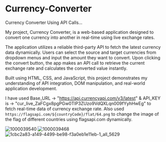 # Currency-Converter
Currency Converter Using API Calls...

My project, Currency Converter, is a web-based application designed to convert one currency into another in real-time using live exchange rates. 

The application utilizes a reliable third-party API to fetch the latest currency data dynamically. Users can select the source and target currencies from dropdown menus and input the amount they want to convert. Upon clicking the convert button, the app makes an API call to retrieve the current exchange rate and calculates the converted value instantly. 

Built using HTML, CSS, and JavaScript, this project demonstrates my understanding of API integration, DOM manipulation, and real-world application development.

I have used Base_URL ->  "https://api.currencyapi.com/v3/latest"  &  API_KEY is ->  "cur_live_ZaFCgx8pgPGw0TlP3ZUzo9VdQXLqn009fYyhHwEg"  to fetch real-time data of currency exchange rate.
Also used `https://flagsapi.com/${countryCode}/flat/64.png` to change the image of the flag of different countries using flagsapi.com  dynamically. 

![1000039540](https://github.com/user-attachments/assets/dad6786f-7040-4ee2-8aec-bbd94c11b357)
![1000039468](https://github.com/user-attachments/assets/22b1598c-af85-4533-b2bd-d0bdf97a7f57)
![1cbc2a83-a149-4499-be98-f3a0eb1e11eb-1_all_5629](https://github.com/user-attachments/assets/d02934b7-7ce5-4b23-97c1-ff7766e8c31d)

